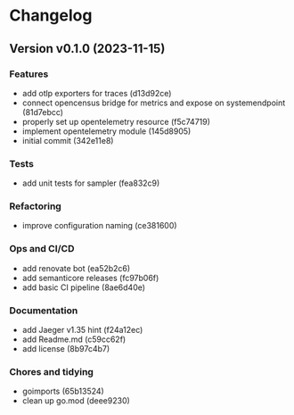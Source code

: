 # Changelog

## Version v0.1.0 (2023-11-15)

### Features

- add otlp exporters for traces (d13d92ce)
- connect opencensus bridge for metrics and expose on systemendpoint (81d7ebcc)
- properly set up opentelemetry resource (f5c74719)
- implement opentelemetry module (145d8905)
- initial commit (342e11e8)

### Tests

- add unit tests for sampler (fea832c9)

### Refactoring

- improve configuration naming (ce381600)

### Ops and CI/CD

- add renovate bot (ea52b2c6)
- add semanticore releases (fc97b06f)
- add basic CI pipeline (8ae6d40e)

### Documentation

- add Jaeger v1.35 hint (f24a12ec)
- add Readme.md (c59cc62f)
- add license (8b97c4b7)

### Chores and tidying

- goimports (65b13524)
- clean up go.mod (deee9230)

